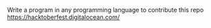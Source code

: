 Write a program in any programming language to contribute this repo
https://hacktoberfest.digitalocean.com/
